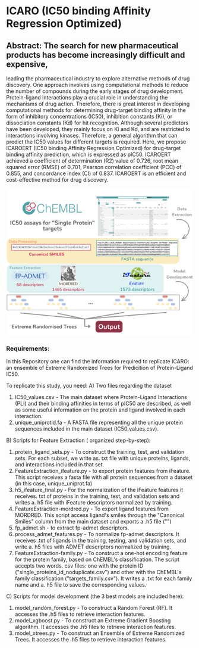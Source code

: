 # ICARO (IC50 binding Affinity Regression Optimized)

## Abstract: The search for new pharmaceutical products has become increasingly difficult and expensive,
leading   the   pharmaceutical   industry   to   explore   alternative   methods   of   drug   discovery.   One
approach involves using computational methods to reduce the number of compounds during the
early stages of drug development. Protein-ligand interactions play a crucial role in understanding
the mechanisms of drug action. Therefore, there is great interest in developing computational
methods for determining drug-target binding affinity in the form of inhibitory concentrations
(IC50), inhibition constants (Ki), or dissociation constants (Kd) for hit recognition. Although
several predictors have been developed, they mainly focus on Ki and Kd, and are restricted to
interactions involving kinases. Therefore, a general algorithm that can predict the IC50 values for
different   targets   is   required.   Here,   we   propose   ICAROERT  (IC50  binding   Affinity   Regression
Optimized) for drug-target binding affinity prediction, which is expressed as pIC50. ICAROERT
achieved a coefficient of determination (R2) value of 0.726, root mean squared error (RMSE) of
0.701,  Pearson correlation coefficient (PCC)  of 0.855, and  concordance index (CI)  of 0.837.
ICAROERT is an efficient and cost-effective method for drug discovery.

![Graphical Abstract](Graphical_Abstract.tiff)⁩

### Requirements:

In this Repository one can find the information required to replicate ICARO: an ensemble of Extreme Randomized Trees for Predicition of Protein-Ligand IC50.

To replicate this study, you need: 
A) Two files regarding the dataset
  1) IC50_values.csv - The main dataset where Protein-Ligand Interactions (PLI) and their binding affinities in terms of pIC50 are described, as well as some useful information on the protein and ligand involved in each interaction.
  2) unique_uniprotid.fa - A FASTA file representing all the unique protein sequences included in the main dataset (IC50_values.csv).
     
B) Scripts for Feature Extraction ( organized step-by-step):
  1) protein_ligand_sets.py - To construct the training, test, and validation sets. For each subset, we write as. txt file with unique proteins, ligands, and interactions included in that set.
  2) FeatureExtraction_ifeature.py - to export protein features from iFeature. This script receives a fasta file with all protein sequences from a dataset (in this case, unique_uniprot.fa)
  3) h5_ifeature_final.py - For the normalization of the iFeature features it receives. txt of proteins in the training, test, and validation sets and writes a. h5 file with iFeature descriptors normalized by training.
  4) FeatureExtraction-mordred.py - To export ligand features from MORDRED. This script access ligand's smiles through the "Canonical Smiles" column from the main dataset and exports a .h5 file ("")
  5) fp_admet.sh - to extract fp-admet descriptors.
  6) process_admet_features.py - To normalize fp-admet descriptors. It receives .txt of ligands in the training, testing, and validation sets, and write a. h5 files with ADMET descriptors normalized by training.
  7) FeatureExtraction-family.py - To construct a one-hot encoding feature for the protein family, based on ChEMBL's classification. The script accepts two words. csv files: one with the protein ID ("single_proteins_id_noduplicate.csv") and other with the ChEMBL's family classification ("targets_family.csv"). It writes a .txt for each family name and a. h5 file to save the corresponding values.


C) Scripts for model development (the 3 best models are included here):
  1) model_random_forest.py - To construct a Random Forest (RF). It accesses the .h5 files to retrieve interaction features.
  2) model_xgboost.py - To construct an Extreme Gradient Boosting algorithm. It accesses the .h5 files to retrieve interaction features.
  3) model_xtrees.py - To construct an Ensemble of Extreme Randomized Trees. It accesses the .h5 files to retrieve interaction features.
